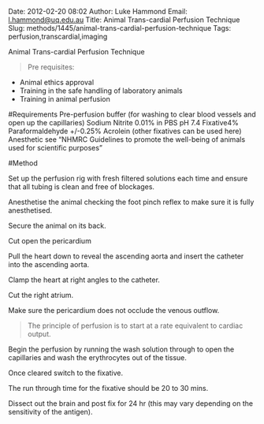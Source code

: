 Date: 2012-02-20 08:02
Author: Luke Hammond
Email: l.hammond@uq.edu.au
Title: Animal Trans-cardial Perfusion Technique
Slug: methods/1445/animal-trans-cardial-perfusion-technique
Tags: perfusion,transcardial,imaging

Animal Trans-cardial Perfusion Technique




>Pre requisites:

* Animal ethics approval
* Training in the safe handling of laboratory animals
* Training in animal perfusion




#Requirements
Pre-perfusion buffer (for washing to clear blood vessels and open up the capillaries) Sodium Nitrite 0.01% in PBS pH 7.4
Fixative4% Paraformaldehyde +/-0.25% Acrolein (other fixatives can be used here)
Anesthetic see “NHMRC Guidelines to promote the well-being of animals used for scientific  purposes”

#Method

Set up the perfusion rig with fresh filtered solutions each time and ensure that all tubing is clean and free of blockages.



Anesthetise the animal checking the foot pinch reflex to make sure it is fully anesthetised.



Secure the animal on its back.



Cut open the pericardium



Pull the heart down to reveal the ascending aorta and insert the catheter into the ascending aorta.



Clamp the heart at right angles to the catheter.



Cut the right atrium.



Make sure the pericardium does not occlude the venous outflow.


>The principle of perfusion is to start at a rate equivalent to cardiac output.


Begin the perfusion by running the wash solution through to open the capillaries and wash the erythrocytes out of the tissue.



Once cleared switch to the fixative.



The run through time for the fixative should be 20 to 30 mins.



Dissect out the brain and post fix for 24 hr (this may vary depending on the sensitivity of the antigen).





